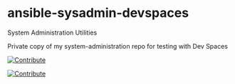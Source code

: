 # ansible-sysadmin-devspaces

System Administration Utilities

Private copy of my system-administration repo for testing with Dev Spaces

[![Contribute](https://www.eclipse.org/che/contribute.svg)](https://devspaces.apps.sno1.keyvan.home#https://github.com/scdaniels/ansible-sysadmin-devspaces)

[![Contribute](https://en.m.wikipedia.org/wiki/File:Visual_Studio_Code_1.35_icon.svg)](https://devspaces.apps.sno1.keyvan.home#https://github.com/scdaniels/ansible-sysadmin-devspaces)


